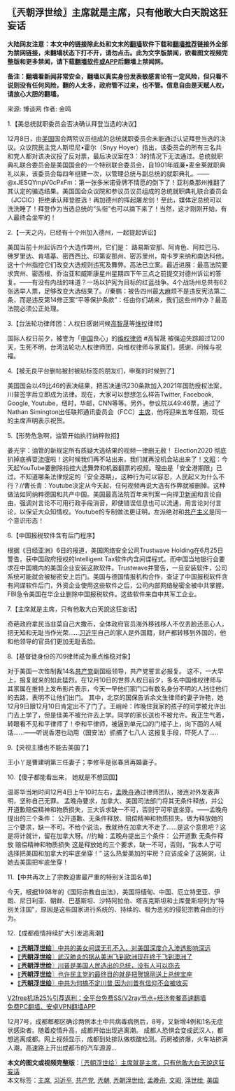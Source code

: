  <h2>〖兲朝浮世绘〗主席就是主席，只有他敢大白天說这狂妄话</h2> <p class="notice"><b>大陆网友注意：本文中的链接除此处和文末的<a href="https://github.com/bannedbook/fanqiang" >翻墙</a>软件下载和<a href="https://github.com/killgcd/justmysocks/blob/master/README.md">翻墙推荐</a>链接外全部为禁网链接，未翻墙状态下打不开，请勿点击。此为文字版禁闻，欲看图文视频完整版和更多禁闻，请下载<a href="https://github.com/bannedbook/fanqiang">翻墙软件或APP</a>后翻墙上禁闻网。</p><p>备注：翻墙看新闻非常安全，翻墙以真实身份发表敏感言论有一定风险，但只看不说则没有任何风险，翻的人太多，政府管不过来，也不管。信息自由是天赋人权，请放心大胆的翻墙。</b></p>  <div class="entry"> <p>来源:&nbsp;博谈网                            作者:&nbsp;金鸣                           </p> <p>1.【美总统就职委员会否决确认拜登当选的决议】</p> <p></p> <p>12月8日，由<a href="https://www.bannedbook.org/bnews/tag/%e7%be%8e%e5%9b%bd/" class="st_tag internal_tag" rel="tag" title="标签 美国 下的日志">美国</a>国会两院议员组成的总统就职委员会未能通过认证拜登当选的决议。众议院民主党人斯坦尼•霍尔（Snyy Hoyer）指出，该委员会的所有三名共和党人都对该决议投了反对票，最后决议案在3：3的情况下无法通过。总统就职典礼联合委员会是美国国会的一个特别联合委员会，自1901年威廉•麦金莱就职典礼以来，该委员会每四年组建一次，以管理总统与副总统的就职典礼。——@xJESQYmpV0cPxFm：第一张多米诺骨牌不情愿的倒下了！亚利桑那州推翻了其认定的骗选结果。美国国会众议院和参议员议员组成的总统就职典礼联合委员会（JCCIC）拒绝承认拜登胜选！再加德州的挥起屠龙剑！至此，媒体定总统可以洗洗睡了！拜登作为当选总统的“头衔”也可以摘下来了！当然，这才刚刚开始，有人最终会坐牢的！</p> <p>2.【一天之内，已经有十个州加入德州，一起提起诉讼】</p> <p></p> <p>美国当前十州起诉四个大选作弊州，它们是： 路易斯安那、阿肯色、阿拉巴马、佛罗里达、肯塔基、密西西比、印第安那州、密苏里州，南卡罗来纳和南达科他。这十个州指控它们改变大选规则违宪及舞弊。高法已立案。最近进展：最高法院要求宾州、密西根、乔治亚和威斯康星州星期四下午三点之前提交对德州诉讼的答复。——有没有内战的味道？一场以护宪为目标的红蓝战争。4个战场州总共有62张选举人票，足够改变大选结果了。//秦鹏：被告四州最<span class='wp_keywordlink'><a href="https://www.bannedbook.org/bnews/lifebaike/20181016/1013890.html" title="中国留学生试了一下大麻 结果死在回国路上" target="_blank">大麻</a></span>烦不是违反宪法第二条，而是违反第14修正案“平等保护条款”：任由你们胡来，我们这些州咋办？最高法院必须公正处理。</p> <p>3.【台法轮功律师团：人权日感谢问候<span class='wp_keywordlink'><a href="https://www.bannedbook.org/forum10/topic379.html" title="高智晟" target="_blank">高智晟</a></span>等<span class='wp_keywordlink_affiliate'><a href="https://www.bannedbook.org/bnews/weiquan/" title="维权" target="_blank">维权</a></span>律师】</p> <p></p>  <p>国际人权日前夕，被誉为「<span class='wp_keywordlink_affiliate'><a href="https://www.bannedbook.org/" title="中国" target="_blank">中国</a></span>良心」的<span class='wp_keywordlink'><a href="https://www.bannedbook.org/forum16/" title="维权律师 法律维权" target="_blank">维权律师</a></span> #高智晟 被强迫失踪超过1200天，生死不明，台湾法轮功人权律师团，向维权律师与家属们，感谢、问候与祝福。</p> <p>4.【被无良平台删帖被封被贴标签的朋友们，申冤的时候到了】</p> <p></p> <p>美国国会以49比46的表决结果，把否决通讯230条款加入2021年国防授权法案，川普签字后立即成为法律。现在，大家可以想想怎么样告Twitter, Facebook, Google, Youtube，纽时，华邮，CNN等等。另外，参议院以49:46票，通过了Nathan Simington出任联邦通讯委员会（FCC）<a href="https://www.bannedbook.org/bnews/tag/%E4%B8%BB%E5%B8%AD/" class="st_tag internal_tag" rel="tag" title="标签 主席 下的日志">主席</a>，他将迎来五年任期，现任的主席声明表示祝贺。</p> <p>5.【形势危急啊，油管开始执行纳粹败招】</p> <p>姜光宇：油管的新规定所有质疑大选结果的视频一律删无赦！ Election2020 彻底扒掉底裤耍<span class='wp_keywordlink'><a href="https://www.bannedbook.org/forum11/topic282.html" title="禁片：评中国共产党的流氓本性" target="_blank">流氓</a></span>啦！这时候我们再不站出来，我们就再没机会站出来了！<a href="https://www.bannedbook.org/bnews/tag/%e6%96%87%e6%98%ad/" class="st_tag internal_tag" rel="tag" title="标签 文昭 下的日志">文昭</a>：今天起YouTube要删除指控大选舞弊和机器翻票的视频。理由是「安全港期限」已过。不知道哪条法律规定的「安全港期」，这种行为可以容忍，人民起义为什么不行？//曹长青：Youtube决定从今天起，任何视频再说大选有作弊就被删掉。这种做法如同纳粹德国和共产中国。美国最高法院百年来判案一向捍卫<span class='wp_keywordlink_affiliate'><a href="https://www.bannedbook.org/" title="新闻">新闻</a></span>和言论自由，强调对言论不可用行政手段消音，即使错误信息也可以流通，用言论对付言论，以保证大众知情权。Youtube的专制做法更证明，左派绝对和<span class='wp_keywordlink'><a href="https://www.bannedbook.org/forum2/topic6177.html" title="《共产主义的终极目的》" target="_blank">共产主义</a></span>是同一个意识形态！</p> <p>6.【中国报税软件含有后门程序】</p> <p></p> <p>根据《日经亚洲》6日的报道，美国网络安全公司Trustwave Holding在6月25日警告，获中国政府授权的Intelligent Tax软件内含间谍程式。而中国当地银行会要求在中国境内的美国企业安装这款软件。Trustwave并警告，一旦安装软件，公司系统可能就会被秘密安上后门。美国与德国情报机构合作，查证了中国报税软件含有间谍软件后门，外资企业使用这些软件之后，公司内部网络秘密全被中共掌握。FBI急令美国在华企业删除中国报税软件。这些软件来自中共军工企业。</p>  <p>7.【主席就是主席，只有他敢大白天說这狂妄话】</p> <p></p> <p>奇葩政府拿民当韭菜自己大撒币，全体政府官员海外移钱移人不仅丢脸还恶心人，把无知和无耻当作光荣……<a href="https://www.bannedbook.org/bnews/tag/%e4%b9%a0%e8%bf%91%e5%b9%b3/" class="st_tag internal_tag" rel="tag" title="标签 习近平 下的日志">习近平</a>自己的家人是外国籍，财产都转移到外国的，他和他领导的官员们更加无耻丢脸。</p> <p>8.【基督徒身份的709律师成为重点维稳对象】</p> <p></p> <p>对于美国一次性制裁14名<a href="https://www.bannedbook.org/bnews/tag/%e5%85%b1%e4%ba%a7%e5%85%9a/" class="st_tag internal_tag" rel="tag" title="标签 共产党 下的日志">共产党</a>副国级领导，共产党誓言必报复。 这不，一大早上，报复就来的如此猛烈。在12月10日的世界人权日前夕，多名中国维权律师与其家属在推特上发布影片表示，今天一早他们家门口有数名身分不明的人挡住他们的去路，表明不让他们出门。 其中，北京的国保告诉余文生律师的妻子许艳，她12月9日跟12月10日肯定出不了门了。王峭岭：昨晚住我家的孩子的同学被允许出门去上学了，但是佳美不被允许去上学。同学的家长送也不被允许。我正生气着，转眼看不见和平律师了！李和平律师，被逼到单元口的门楼子上，向下面的人喊话……——听说香港也动用（国安法）抓捕了七八人 这报复手段，吓死人了&#8230;..</p> <p>9.【央视主播也不能去美国了】</p> <p></p> <p>王小丫是曹建明第三任妻子；李修平是张春贤再婚妻子。</p>  <p>10.【傻子都能看出来， 她就是不想回国】</p> <p></p> <p>温哥华当地时间12月4日上午10时左右，<a href="https://www.bannedbook.org/bnews/tag/%e5%ad%9f%e6%99%9a%e8%88%9f/" class="st_tag internal_tag" rel="tag" title="标签 孟晚舟 下的日志">孟晚舟</a>通过律师团队，接连对外发表声明，坚称自己无罪。 孟晚舟要求，加拿大、美国司法部门将其无条件释放，并公开道歉赔偿精神和物质损失，三大诉求缺一不可，否则宁可牢底坐穿。——孟晚舟提出的三个条件： 公开道歉、无条件释放、赔偿精神和物质损失。做为释放她的三个要求，缺一不可。不给个说法，我就待在加拿大不走了……是这个意思吧？这是将计就计，留在加拿大呀。//约翰：孟晚舟提出三个条件： 公开道歉 无条件释放 赔偿精神和物质损失 这是释放她的三个要求，缺一不可，否则，“我本人宁可选择把美国和加拿大的牢底坐穿！” 这么热爱美加的牢房？应该成全了这碗粥，让她去美国把牢底坐穿！</p> <p>11.【中共再次上了宗教迫害最严重的特别关注国名单】</p> <p></p> <p>今天，根据1998年的《国际宗教自由法》，美国将缅甸、中国、厄立特里亚、伊朗、尼日利亚、朝鲜、巴基斯坦、沙特阿拉伯、塔吉克斯坦和土库曼斯坦列为“特别关注国”，原因是这些国家进行系统的、持续的、极为恶劣的侵犯宗教自由的行为。</p> <p>12.【成都疫情持续扩大引发逃离潮】</p> <p></p> <ul class='op-related-articles' title='相关阅读'> <li><a href='https://www.bannedbook.org/bnews/ssgc/20201209/1444394.html' target='_blank'>〖<b>兲朝浮世绘</b>〗中共的美女间谍无孔不入，对美国深度介入渗透影响深远</a></li> <li><a href='https://www.bannedbook.org/bnews/ssgc/20201208/1443776.html' target='_blank'>〖<b>兲朝浮世绘</b>〗武汉肺炎的锅从美洲飞到欧洲现在终于飞到澳洲了</a></li> <li><a href='https://www.bannedbook.org/bnews/ssgc/20201207/1443281.html' target='_blank'>〖<b>兲朝浮世绘</b>〗川普是美国人民选出的总统，没有人可以窃去</a></li> <li><a href='https://www.bannedbook.org/bnews/ssgc/20201205/1442198.html' target='_blank'>〖<b>兲朝浮世绘</b>〗也许民主党的最终目的就是把贺锦丽送上总统宝座</a></li> <li><a href='https://www.bannedbook.org/bnews/ssgc/20201204/1441730.html' target='_blank'>〖<b>兲朝浮世绘</b>〗中共为何搞不定川普 因为川普有信仰不会被收买</a></li> </ul> <p class="texttj"> <a href="https://www.bannedbook.org/forum23/topic22702.html" target="_blank">V2free机场25%引荐返利：全平台免费SS/V2ray节点+经济套餐高速翻墙</a><br/> <a href="https://github.com/bannedbook/fanqiang/wiki/%E7%A6%81%E9%97%BB%E7%BD%91%E5%AE%89%E5%8D%93%E7%BF%BB%E5%A2%99%E6%96%B0%E9%97%BBAPP" target="_blank">免费PC翻墙、安卓VPN翻墙APP</a></p><p>12月7号，成都郫都区确诊两例本土中共病毒病例后，8号，又新增4例和1名无症状感染者。随着疫情升高，成都开始出现逃离潮。 成都人恐惧会变成武汉人，都想逃离成都。网上视频显示，成都到处排队做核酸检测。药房被挤爆，火车站挤满人潮，高速路上开出成都市的汽车源源&#8230;</p> <a name='sharetosocial'></a>       <div><b>本文的图文或视频完整版</b>：<a href='https://www.bannedbook.org/bnews/ssgc/20201210/1445002.html'>〖兲朝浮世绘〗主席就是主席，只有他敢大白天說这狂妄话</a></div>  </div><!--END ENTRY--> <div class="postfooter"> <div>本文标签：<a href="https://www.bannedbook.org/bnews/tag/%E4%B8%BB%E5%B8%AD/" rel="tag">主席</a>, <a href="https://www.bannedbook.org/bnews/tag/%e4%b9%a0%e8%bf%91%e5%b9%b3/" rel="tag">习近平</a>, <a href="https://www.bannedbook.org/bnews/tag/%e5%85%b1%e4%ba%a7%e5%85%9a/" rel="tag">共产党</a>, <a href="https://www.bannedbook.org/bnews/tag/%e5%85%b2%e6%9c%9d/" rel="tag">兲朝</a>, <a href="https://www.bannedbook.org/bnews/tag/%e5%85%b2%e6%9c%9d%e6%b5%ae%e4%b8%96%e7%bb%98/" rel="tag">兲朝浮世绘</a>, <a href="https://www.bannedbook.org/bnews/tag/%e5%ad%9f%e6%99%9a%e8%88%9f/" rel="tag">孟晚舟</a>, <a href="https://www.bannedbook.org/bnews/tag/%e6%96%87%e6%98%ad/" rel="tag">文昭</a>, <a href="https://www.bannedbook.org/bnews/tag/%E6%B5%AE%E4%B8%96%E7%BB%98/" rel="tag">浮世绘</a>, <a href="https://www.bannedbook.org/bnews/tag/%e7%be%8e%e5%9b%bd/" rel="tag">美国</a></div>  </div><!--END POSTFOOTER--> 